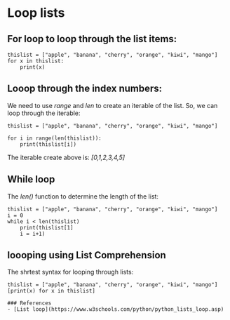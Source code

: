 # Loop lists

## For loop to loop through the list items:
```
thislist = ["apple", "banana", "cherry", "orange", "kiwi", "mango"]
for x in thislist:
	print(x)
```

## Looop through the index numbers:
We need to use *range* and *len* to create an iterable of the list. So, we can loop through the iterable:
```
thislist = ["apple", "banana", "cherry", "orange", "kiwi", "mango"]

for i in range(len(thislist)):
	print(thislist[i])
```
The iterable create above is: *[0,1,2,3,4,5]*

## While loop
The *len()* function to determine the length of the list:

```
thislist = ["apple", "banana", "cherry", "orange", "kiwi", "mango"]
i = 0
while i < len(thislist)
	print(thislist[1]
	i = i+1)
```

## loooping using List Comprehension
The shrtest syntax for looping through lists:
```
thislist = ["apple", "banana", "cherry", "orange", "kiwi", "mango"]
[print(x) for x in thislist]

### References
- [List loop](https://www.w3schools.com/python/python_lists_loop.asp)
```
